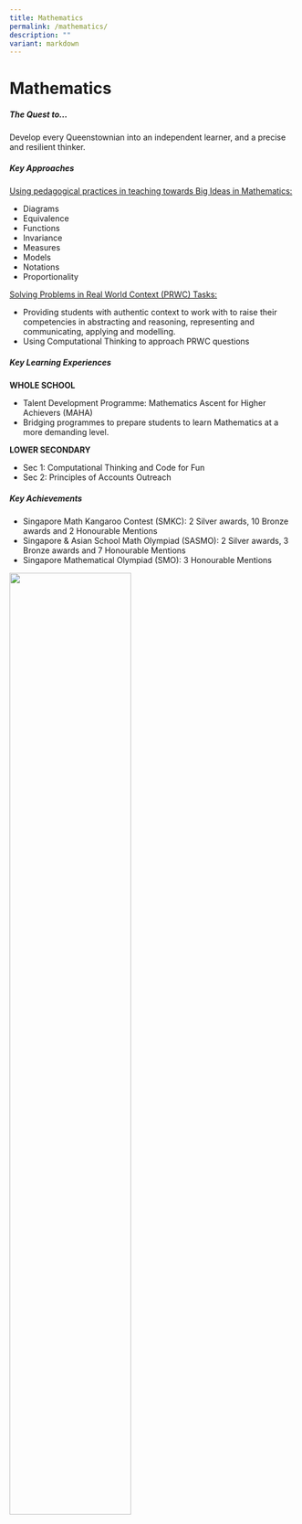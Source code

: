 ```yaml
---
title: Mathematics
permalink: /mathematics/
description: ""
variant: markdown
---
```

Mathematics
===========




##### **The Quest to...**
Develop every Queenstownian into an independent learner, and a precise and resilient thinker.

##### **Key Approaches**

<u>Using pedagogical practices in teaching towards Big Ideas in Mathematics:</u>

<ul>
<li> Diagrams
</li><li> Equivalence
</li><li> Functions 
</li><li> Invariance
</li><li> Measures
</li><li> Models
</li><li> Notations 
</li><li> Proportionality
	
</li></ul>


<u>Solving Problems in Real World Context (PRWC) Tasks: </u>

<ul>
	
<li> Providing students with authentic context to work with to raise their competencies in abstracting and reasoning, representing and communicating, applying and modelling.
</li><li> Using Computational Thinking to approach PRWC questions
</li></ul>

	
##### **Key Learning Experiences**	
	
**WHOLE SCHOOL**

<ul>
<li> Talent Development Programme: Mathematics Ascent for Higher Achievers (MAHA) 
</li><li> Bridging programmes to prepare students to learn Mathematics at a more demanding level.
</li></ul>


**LOWER SECONDARY**

<ul>	
<li> Sec 1: Computational Thinking and Code for Fun <br>
</li><li> Sec 2: Principles of Accounts Outreach 
</li></ul>


##### **Key Achievements**

<ul>
<li> Singapore Math Kangaroo Contest (SMKC): 2 Silver awards, 10 Bronze awards and 2 Honourable Mentions
</li><li> Singapore &amp; Asian School Math Olympiad (SASMO): 2 Silver awards, 3 Bronze awards and 7 Honourable Mentions
</li><li> Singapore Mathematical Olympiad (SMO): 3 Honourable Mentions

</li></ul>


<img src="/images/Departments/maths205.png" style="width:65%">